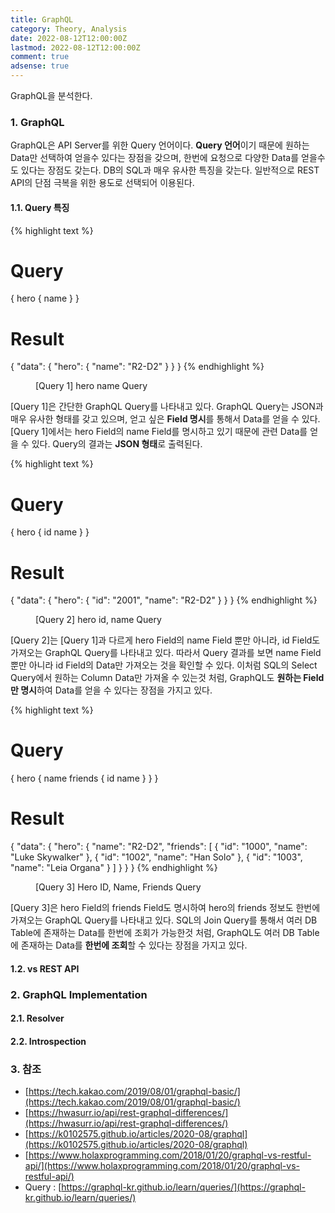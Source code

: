 ```yaml
---
title: GraphQL
category: Theory, Analysis
date: 2022-08-12T12:00:00Z
lastmod: 2022-08-12T12:00:00Z
comment: true
adsense: true
---
```


GraphQL을 분석한다.

### 1. GraphQL

GraphQL은 API Server를 위한 Query 언어이다. **Query 언어**이기 때문에 원하는 Data만 선택하여 얻을수 있다는 장점을 갖으며, 한번에 요청으로 다양한 Data를 얻을수도 있다는 장점도 갖는다. DB의 SQL과 매우 유사한 특징을 갖는다. 일반적으로 REST API의 단점 극복을 위한 용도로 선택되어 이용된다.

#### 1.1. Query 특징

{% highlight text %}
# Query
{
  hero {
    name
  }
}

# Result
{
  "data": {
    "hero": {
      "name": "R2-D2"
    }
  }
}
{% endhighlight %}
<figure>
<figcaption class="caption">[Query 1] hero name Query</figcaption>
</figure>

[Query 1]은 간단한 GraphQL Query를 나타내고 있다. GraphQL Query는 JSON과 매우 유사한 형태를 갖고 있으며, 얻고 싶은 **Field 명시**를 통해서 Data를 얻을 수 있다. [Query 1]에서는 hero Field의 name Field를 명시하고 있기 때문에 관련 Data를 얻을 수 있다. Query의 결과는 **JSON 형태**로 출력된다.

{% highlight text %}
# Query
{
  hero {
    id
    name
  }
}

# Result
{
  "data": {
    "hero": {
      "id": "2001",
      "name": "R2-D2"
    }
  }
}
{% endhighlight %}
<figure>
<figcaption class="caption">[Query 2] hero id, name Query</figcaption>
</figure>

[Query 2]는 [Query 1]과 다르게 hero Field의 name Field 뿐만 아니라, id Field도 가져오는 GraphQL Query를 나타내고 있다. 따라서 Query 결과를 보면 name Field뿐만 아니라 id Field의 Data만 가져오는 것을 확인할 수 있다. 이처럼 SQL의 Select Query에서 원하는 Column Data만 가져올 수 있는것 처럼, GraphQL도 **원하는 Field만 명시**하여 Data를 얻을 수 있다는 장점을 가지고 있다.

{% highlight text %}
# Query
{
  hero {
    name
    friends {
      id
      name
    }
  }
}

# Result
{
  "data": {
    "hero": {
      "name": "R2-D2",
      "friends": [
        {
          "id": "1000",
          "name": "Luke Skywalker"
        },
        {
          "id": "1002",
          "name": "Han Solo"
        },
        {
          "id": "1003",
          "name": "Leia Organa"
        }
      ]
    }
  }
}
{% endhighlight %}
<figure>
<figcaption class="caption">[Query 3] Hero ID, Name, Friends Query</figcaption>
</figure>

[Query 3]은 hero Field의 friends Field도 명시하여 hero의 friends 정보도 한번에 가져오는 GraphQL Query를 나타내고 있다. SQL의 Join Query를 통해서 여러 DB Table에 존재하는 Data를 한번에 조회가 가능한것 처럼, GraphQL도 여러 DB Table에 존재하는 Data를 **한번에 조회**할 수 있다는 장점을 가지고 있다.

#### 1.2. vs REST API

### 2. GraphQL Implementation

#### 2.1. Resolver

#### 2.2. Introspection

### 3. 참조

* [https://tech.kakao.com/2019/08/01/graphql-basic/](https://tech.kakao.com/2019/08/01/graphql-basic/)
* [https://hwasurr.io/api/rest-graphql-differences/](https://hwasurr.io/api/rest-graphql-differences/)
* [https://k0102575.github.io/articles/2020-08/graphql](https://k0102575.github.io/articles/2020-08/graphql)
* [https://www.holaxprogramming.com/2018/01/20/graphql-vs-restful-api/](https://www.holaxprogramming.com/2018/01/20/graphql-vs-restful-api/)
* Query : [https://graphql-kr.github.io/learn/queries/](https://graphql-kr.github.io/learn/queries/)